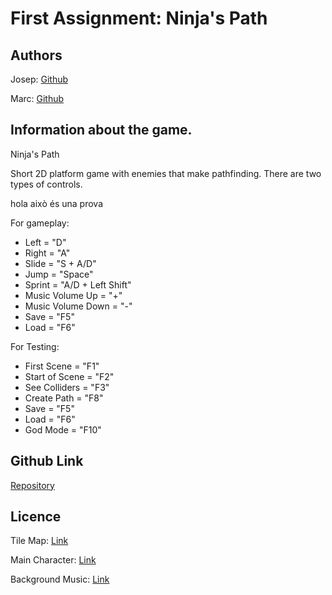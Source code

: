 # First Assignment: Ninja's Path

## Authors 
Josep: [Github](https://github.com/joseppi)

Marc: [Github](https://github.com/MaxitoSama)

## Information about the game.
Ninja's Path

Short 2D platform game with enemies that make pathfinding.
There are two types of controls.

hola això és una prova

For gameplay:
 - Left  			= "D"
 - Right 			= "A"
 - Slide 			= "S + A/D"
 - Jump  			= "Space"
 - Sprint			= "A/D + Left Shift"
 - Music Volume Up 		= "+"
 - Music Volume Down 		= "-"
 - Save  			= "F5"
 - Load				= "F6"

For Testing:
 - First Scene     		= "F1"
 - Start of Scene 		= "F2"
 - See Colliders 		= "F3"
 - Create Path			= "F8"
 - Save				= "F5"
 - Load				= "F6"
 - God Mode			= "F10"


## Github Link
[Repository](https://github.com/MaxitoSama/GDJM)

## Licence
Tile Map: [Link](http://www.gameart2d.com/free-platformer-game-tileset.html)

Main Character:	[Link](http://www.gameart2d.com/ninja-adventure---free-sprites.html)

Background Music: [Link](https://www.youtube.com/watch?v=KCoqdCjzFV8)


